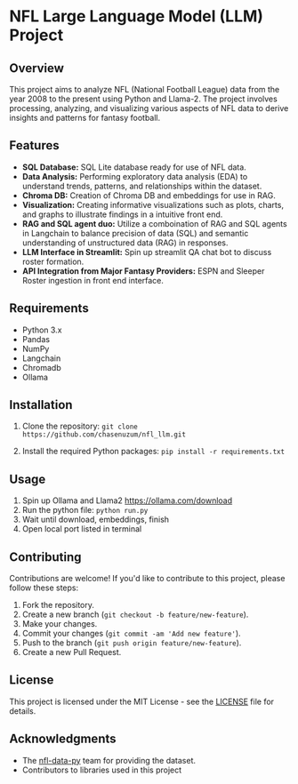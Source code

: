 # NFL Large Language Model (LLM) Project

## Overview
This project aims to analyze NFL (National Football League) data from the year 2008 to the present using Python and Llama-2. The project involves processing, analyzing, and visualizing various aspects of NFL data to derive insights and patterns for fantasy football.

## Features
- **SQL Database:** SQL Lite database ready for use of NFL data.
- **Data Analysis:** Performing exploratory data analysis (EDA) to understand trends, patterns, and relationships within the dataset.
- **Chroma DB:** Creation of Chroma DB and embeddings for use in RAG.
- **Visualization:** Creating informative visualizations such as plots, charts, and graphs to illustrate findings in a intuitive front end.
- **RAG and SQL agent duo:** Utilize a comboination of RAG and SQL agents in Langchain to balance precision of data (SQL) and semantic understanding of unstructured data (RAG) in responses.
- **LLM Interface in Streamlit:** Spin up streamlit QA chat bot to discuss roster formation.
- **API Integration from Major Fantasy Providers:** ESPN and Sleeper Roster ingestion in front end interface.

## Requirements
- Python 3.x
- Pandas
- NumPy
- Langchain
- Chromadb
- Ollama

## Installation
1. Clone the repository:
`git clone https://github.com/chasenuzum/nfl_llm.git`

2. Install the required Python packages:
`pip install -r requirements.txt`


## Usage
1. Spin up Ollama and Llama2 https://ollama.com/download
2. Run the python file:
`python run.py`
3. Wait until download, embeddings, finish
4. Open local port listed in terminal

## Contributing
Contributions are welcome! If you'd like to contribute to this project, please follow these steps:
1. Fork the repository.
2. Create a new branch (`git checkout -b feature/new-feature`).
3. Make your changes.
4. Commit your changes (`git commit -am 'Add new feature'`).
5. Push to the branch (`git push origin feature/new-feature`).
6. Create a new Pull Request.

## License
This project is licensed under the MIT License - see the [LICENSE](LICENSE) file for details.

## Acknowledgments
- The [nfl-data-py](https://pypi.org/project/nfl-data-py/) team for providing the dataset.
- Contributors to libraries used in this project